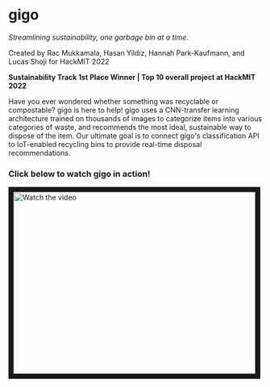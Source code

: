 # gigo
*Streamlining sustainability, one garbage bin at a time.*

Created by Rac Mukkamala, Hasan Yildiz, Hannah Park-Kaufmann, and Lucas Shoji for HackMIT 2022

**Sustainability Track 1st Place Winner | Top 10 overall project at HackMIT 2022**

Have you ever wondered whether something was recyclable or compostable? gigo is here to help! gigo uses a CNN-transfer learning architecture trained on thousands of images to categorize items into various categories of waste, and recommends the most ideal, sustainable way to dispose of the item. Our ultimate goal is to connect gigo's classification API to IoT-enabled recycling bins to provide real-time disposal recommendations.

### Click below to watch gigo in action!
<a href="http://www.youtube.com/watch?feature=player_embedded&v=fKUMgPp0W2g" target="_blank">
 <img src="https://img.youtube.com/vi/fKUMgPp0W2g/hqdefault.jpg" alt="Watch the video" width="480" height="360" border="10" />
</a>
